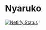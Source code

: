 # Nyaruko
[![Netlify Status](https://api.netlify.com/api/v1/badges/a53c7f5b-7a41-4d3c-adbd-02751ee38243/deploy-status)](https://app.netlify.com/sites/nyar/deploys)